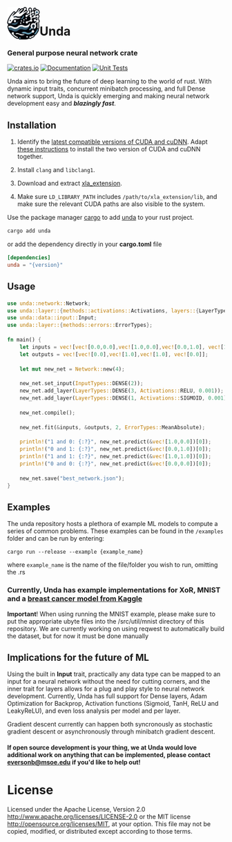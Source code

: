  <img align="left" src="https://raw.githubusercontent.com/BradenEverson/unda/master/unda.svg" width="75px" height="75px" alt="unda icon">

# Unda

### General purpose neural network crate

[![crates.io](https://img.shields.io/crates/v/unda.svg)](https://crates.io/crates/unda)
[![Documentation](https://docs.rs/unda/badge.svg)](https://docs.rs/unda)
[![Unit Tests](https://github.com/BradenEverson/unda/actions/workflows/rust.yml/badge.svg)](https://github.com/BradenEverson/unda/actions/workflows/rust.yml)

Unda aims to bring the future of deep learning to the world of rust. With dynamic input traits, concurrent minibatch processing, and full Dense network support, Unda is quickly emerging and making neural network development easy and ***blazingly fast***.

## Installation

1) Identify the [latest compatible versions of CUDA and cuDNN](https://www.tensorflow.org/install/source#gpu). Adapt [these instructions](https://medium.com/@gokul.a.krishnan/how-to-install-cuda-cudnn-and-tensorflow-on-ubuntu-22-04-2023-20fdfdb96907) to install the two version of CUDA and cuDNN together.

2) Install `clang` and `libclang1`.

3) Download and extract [xla_extension](https://github.com/elixir-nx/xla/releases/tag/v0.6.0).

4) Make sure `LD_LIBRARY_PATH` includes `/path/to/xla_extension/lib`, and make sure the relevant CUDA paths are also visible to the system.

Use the package manager [cargo](https://crates.io/) to add [unda](https://crates.io/crates/unda) to your rust project.

```bash
cargo add unda
```

or add the dependency directly in your **cargo.toml** file

```toml
[dependencies]
unda = "{version}"
```

## Usage

```rust
use unda::network::Network;
use unda::layer::{methods::activations::Activations, layers::{LayerTypes, InputTypes}};
use unda::data::input::Input;
use unda::layer::{methods::errors::ErrorTypes};

fn main() {
    let inputs = vec![vec![0.0,0.0],vec![1.0,0.0],vec![0.0,1.0], vec![1.0,1.0]];
    let outputs = vec![vec![0.0],vec![1.0],vec![1.0], vec![0.0]];

    let mut new_net = Network::new(4);

    new_net.set_input(InputTypes::DENSE(2));
    new_net.add_layer(LayerTypes::DENSE(3, Activations::RELU, 0.001));
    new_net.add_layer(LayerTypes::DENSE(1, Activations::SIGMOID, 0.001));

    new_net.compile();

    new_net.fit(&inputs, &outputs, 2, ErrorTypes::MeanAbsolute);

    println!("1 and 0: {:?}", new_net.predict(&vec![1.0,0.0])[0]);
    println!("0 and 1: {:?}", new_net.predict(&vec![0.0,1.0])[0]);
    println!("1 and 1: {:?}", new_net.predict(&vec![1.0,1.0])[0]);
    println!("0 and 0: {:?}", new_net.predict(&vec![0.0,0.0])[0]);

    new_net.save("best_network.json");
}
```


## Examples
The unda repository hosts a plethora of example ML models to compute a series of common problems. These examples can be found in the ```/examples``` folder and can be run by entering:

```
cargo run --release --example {example_name}
```
where ```example_name``` is the name of the file/folder you wish to run, omitting the .rs

### Currently, Unda has example implementations for XoR, MNIST and a [breast cancer model from Kaggle](https://www.kaggle.com/datasets/yasserh/breast-cancer-dataset)

**Important**! When using running the MNIST example, please make sure to put the appropriate ubyte files into the /src/util/mnist directory of this repository. We are currently working on using reqwest to automatically build the dataset, but for now it must be done manually

## Implications for the future of ML

Using the built in **Input** trait, practically any data type can be mapped to an input for a neural network without the need for cutting corners, and the inner trait for layers allows for a plug and play style to neural network development. Currently, Unda has full support for Dense layers, Adam Optimization for Backprop, Activation functions (Sigmoid, TanH, ReLU and LeakyReLU), and even loss analysis per model and per layer.

Gradient descent currently can happen both syncronously as stochastic gradient descent or asynchronously through minibatch gradient descent.

#### If open source development is your thing, we at Unda would love additional work on anything that can be implemented, please contact **eversonb@msoe.edu** if you'd like to help out!

# License
Licensed under the Apache License, Version 2.0 http://www.apache.org/licenses/LICENSE-2.0 or the MIT license http://opensource.org/licenses/MIT, at your option. This file may not be copied, modified, or distributed except according to those terms.
